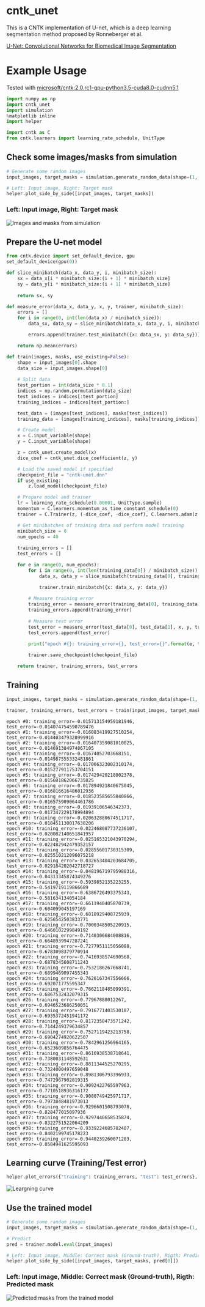# cntk_unet

This is a CNTK implementation of U-net, which is a deep learning segmentation method proposed by Ronneberger et al.

[U-Net: Convolutional Networks for Biomedical Image Segmentation](https://lmb.informatik.uni-freiburg.de/people/ronneber/u-net/)

# Example Usage

Tested with [microsoft/cntk:2.0.rc1-gpu-python3.5-cuda8.0-cudnn5.1](https://hub.docker.com/r/microsoft/cntk/)

```python
import numpy as np
import cntk_unet
import simulation
%matplotlib inline
import helper

import cntk as C
from cntk.learners import learning_rate_schedule, UnitType
```

## Check some images/masks from simulation
```python
# Generate some random images
input_images, target_masks = simulation.generate_random_data(shape=(1, 128, 128), count=3)

# Left: Input image, Right: Target mask
helper.plot_side_by_side([input_images, target_masks])
```

### Left: Input image, Right: Target mask
![Images and masks from simulation](https://raw.githubusercontent.com/usuyama/cntk_unet/master/cntk_unet_example/output_1_0.png)

## Prepare the U-net model

```python
from cntk.device import set_default_device, gpu
set_default_device(gpu(0))

def slice_minibatch(data_x, data_y, i, minibatch_size):
    sx = data_x[i * minibatch_size:(i + 1) * minibatch_size]
    sy = data_y[i * minibatch_size:(i + 1) * minibatch_size]
    
    return sx, sy

def measure_error(data_x, data_y, x, y, trainer, minibatch_size):
    errors = []
    for i in range(0, int(len(data_x) / minibatch_size)):
        data_sx, data_sy = slice_minibatch(data_x, data_y, i, minibatch_size)        

        errors.append(trainer.test_minibatch({x: data_sx, y: data_sy}))

    return np.mean(errors)

def train(images, masks, use_existing=False):  
    shape = input_images[0].shape
    data_size = input_images.shape[0]
    
    # Split data
    test_portion = int(data_size * 0.1)
    indices = np.random.permutation(data_size)
    test_indices = indices[:test_portion]
    training_indices = indices[test_portion:]

    test_data = (images[test_indices], masks[test_indices])
    training_data = (images[training_indices], masks[training_indices])

    # Create model
    x = C.input_variable(shape)
    y = C.input_variable(shape)

    z = cntk_unet.create_model(x)
    dice_coef = cntk_unet.dice_coefficient(z, y)

    # Load the saved model if specified
    checkpoint_file = "cntk-unet.dnn"
    if use_existing:
        z.load_model(checkpoint_file)

    # Prepare model and trainer
    lr = learning_rate_schedule(0.00001, UnitType.sample)
    momentum = C.learners.momentum_as_time_constant_schedule(0)
    trainer = C.Trainer(z, (-dice_coef, -dice_coef), C.learners.adam(z.parameters, lr=lr, momentum=momentum))

    # Get minibatches of training data and perform model training
    minibatch_size = 8
    num_epochs = 40
    
    training_errors = []
    test_errors = []

    for e in range(0, num_epochs):
        for i in range(0, int(len(training_data[0]) / minibatch_size)):
            data_x, data_y = slice_minibatch(training_data[0], training_data[1], i, minibatch_size)

            trainer.train_minibatch({x: data_x, y: data_y})
        
        # Measure training error
        training_error = measure_error(training_data[0], training_data[1], x, y, trainer, minibatch_size)
        training_errors.append(training_error)
        
        # Measure test error
        test_error = measure_error(test_data[0], test_data[1], x, y, trainer, minibatch_size)
        test_errors.append(test_error)

        print("epoch #{}: training_error={}, test_error={}".format(e, training_errors[-1], test_errors[-1]))
        
        trainer.save_checkpoint(checkpoint_file)

    return trainer, training_errors, test_errors
```
## Training

```python
input_images, target_masks = simulation.generate_random_data(shape=(1, 128, 128), count=512)

trainer, training_errors, test_errors = train(input_images, target_masks)
```

    epoch #0: training_error=-0.015713154959181946, test_error=-0.014074754590789476
    epoch #1: training_error=-0.016083419927510254, test_error=-0.014403479328999916
    epoch #2: training_error=-0.016407359081010025, test_error=-0.014691384974867105
    epoch #3: training_error=-0.01674052703668151, test_error=-0.014987555332481861
    epoch #4: training_error=-0.017066323002310174, test_error=-0.015277911753704151
    epoch #5: training_error=-0.017429420218002378, test_error=-0.015601862066735825
    epoch #6: training_error=-0.017894921840675045, test_error=-0.016016616486012936
    epoch #7: training_error=-0.018523585655840866, test_error=-0.016575909064461786
    epoch #8: training_error=-0.01939106546342373, test_error=-0.017347229178994894
    epoch #9: training_error=-0.020632880674511717, test_error=-0.018451130017638206
    epoch #10: training_error=-0.022468087737236107, test_error=-0.020082140651841957
    epoch #11: training_error=-0.025165321043970294, test_error=-0.022482942479352157
    epoch #12: training_error=-0.02855601730315309, test_error=-0.025510212096075218
    epoch #13: training_error=-0.032653404203684705, test_error=-0.029184202042718727
    epoch #14: training_error=-0.048196719795988316, test_error=-0.04313345874349276
    epoch #15: training_error=-0.5939852135223255, test_error=-0.5419719119866689
    epoch #16: training_error=-0.6386726493375343, test_error=-0.581634134054184
    epoch #17: training_error=-0.6611940405870739, test_error=-0.604099045197169
    epoch #18: training_error=-0.6818929408725939, test_error=-0.6256542503833771
    epoch #19: training_error=-0.7000348505220915, test_error=-0.6460102299849192
    epoch #20: training_error=-0.7140306684008816, test_error=-0.6648939947287241
    epoch #21: training_error=-0.7277951115056088, test_error=-0.6783098379770914
    epoch #22: training_error=-0.7416938574690568, test_error=-0.6878345608711243
    epoch #23: training_error=-0.7532186267668741, test_error=-0.6899469097455343
    epoch #24: training_error=-0.7626167347556666, test_error=-0.692071775595347
    epoch #25: training_error=-0.7662118485099391, test_error=-0.6867532432079315
    epoch #26: training_error=-0.77967888012267, test_error=-0.6946523686250051
    epoch #27: training_error=-0.7916771403530187, test_error=-0.6935372451941172
    epoch #28: training_error=-0.8172350473571242, test_error=-0.7144249379634857
    epoch #29: training_error=-0.7527119423213758, test_error=-0.6904274920622507
    epoch #30: training_error=-0.7842961256964165, test_error=-0.6523609856764475
    epoch #31: training_error=-0.8616938538718641, test_error=-0.7380031148592631
    epoch #32: training_error=-0.8811344525270295, test_error=-0.7324000497659048
    epoch #33: training_error=-0.8981306793396933, test_error=-0.7472967902819315
    epoch #34: training_error=-0.9092422765597963, test_error=-0.7710518936316172
    epoch #35: training_error=-0.9080749425971717, test_error=-0.7973848481973013
    epoch #36: training_error=-0.9296601508793078, test_error=-0.828477015097936
    epoch #37: training_error=-0.9297440658535874, test_error=-0.8322751522064209
    epoch #38: training_error=-0.9339224685702407, test_error=-0.8402199745178223
    epoch #39: training_error=-0.9440239260071203, test_error=-0.8584941625595093

## Learning curve (Training/Test error)

```python
helper.plot_errors({"training": training_errors, "test": test_errors}, title="Simulation Learning Curve")
```


![Leargning curve](https://raw.githubusercontent.com/usuyama/cntk_unet/master/cntk_unet_example/output_4_0.png)

## Use the trained model

```python
# Generate some random images
input_images, target_masks = simulation.generate_random_data(shape=(1, 128, 128), count=5)

# Predict
pred = trainer.model.eval(input_images)
```


```python
# Left: Input image, Middle: Correct mask (Ground-truth), Rigth: Predicted mask
helper.plot_side_by_side([input_images, target_masks, pred[0]])
```

### Left: Input image, Middle: Correct mask (Ground-truth), Rigth: Predicted mask

![Predicted masks from the trained model](https://raw.githubusercontent.com/usuyama/cntk_unet/master/cntk_unet_example/output_6_0.png)

